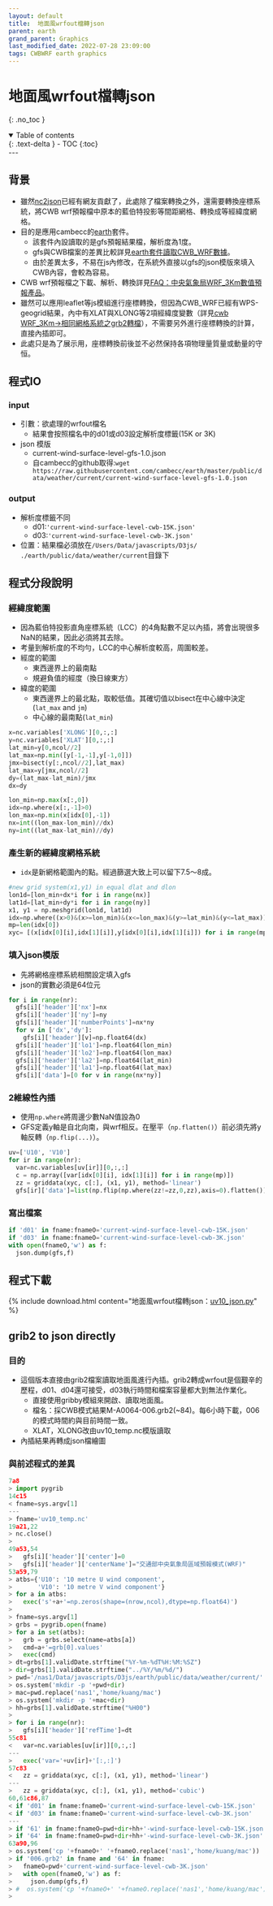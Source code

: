 ```yaml
---
layout: default
title:  地面風wrfout檔轉json
parent: earth
grand_parent: Graphics
last_modified_date: 2022-07-28 23:09:00
tags: CWBWRF earth graphics
---
```


# 地面風wrfout檔轉json
{: .no_toc }

<details open markdown="block">
  <summary>
    Table of contents
  </summary>
  {: .text-delta }
- TOC
{:toc}
</details>
---

## 背景
- 雖然[nc2json][nc2json]已經有網友貢獻了，此處除了檔案轉換之外，還需要轉換座標系統，將CWB wrf預報檔中原本的藍伯特投影等間距網格、轉換成等經緯度網格。
- 目的是應用cambecc的[earth][ens]套件。
  - 該套件內設讀取的是gfs預報結果檔，解析度為1度。
  - gfs與CWB檔案的差異比較詳見[earth套件讀取CWB_WRF數據][diff_tab]。
  - 由於差異太多，不易在js內修改，在系統外直接以gfs的json模版來填入CWB內容，會較為容易。
- CWB wrf預報檔之下載、解析、轉換詳見[FAQ：中央氣象局WRF_3Km數值預報產品][wrf_3km]。
- 雖然可以應用leaflet等js模組進行座標轉換，但因為CWB_WRF已經有WPS-geogrid結果，內中有XLAT與XLONG等2項經緯度變數（詳見[cwb WRF_3Km->相同網格系統之grb2轉檔][fil_grb_nc]），不需要另外進行座標轉換的計算，直接內插即可。
- 此處只是為了展示用，座標轉換前後並不必然保持各項物理量質量或動量的守恒。

## 程式IO
### input
- 引數：欲處理的wrfout檔名
  - 結果會按照檔名中的d01或d03設定解析度標籤(15K or 3K)
- json 模版
  - current-wind-surface-level-gfs-1.0.json
  - 自cambecc的github取得:`wget https://raw.githubusercontent.com/cambecc/earth/master/public/data/weather/current/current-wind-surface-level-gfs-1.0.json`

### output
- 解析度標籤不同
  - d01:`'current-wind-surface-level-cwb-15K.json'`
  - d03:`'current-wind-surface-level-cwb-3K.json'`
- 位置：結果檔必須放在`/Users/Data/javascripts/D3js/` `./earth/public/data/weather/current`目錄下

## 程式分段說明
### 經緯度範圍
- 因為藍伯特投影直角座標系統（LCC）的4角點數不足以內插，將會出現很多NaN的結果，因此必須將其去除。
- 考量到解析度的不均勻，LCC的中心解析度較高，周圍較差。
- 經度的範圍
  - 東西邊界上的最南點
  - 規避負值的經度（換日線東方）
- 緯度的範圍
  - 東西邊界上的最北點，取較低值。其確切值以bisect在中心線中決定(`lat_max` and `jm`)
  - 中心線的最南點(`lat_min`)

```python
x=nc.variables['XLONG'][0,:,:]
y=nc.variables['XLAT'][0,:,:]
lat_min=y[0,ncol//2]
lat_max=np.min([y[-1,-1],y[-1,0]])
jmx=bisect(y[:,ncol//2],lat_max)
lat_max=y[jmx,ncol//2]
dy=(lat_max-lat_min)/jmx
dx=dy

lon_min=np.max(x[:,0])
idx=np.where(x[:,-1]>0)
lon_max=np.min(x[idx[0],-1])
nx=int((lon_max-lon_min)//dx)
ny=int((lat_max-lat_min)//dy)
```

### 產生新的經緯度網格系統
- `idx`是新網格範圍內的點。經過篩選大致上可以留下7.5～8成。

```python
#new grid system(x1,y1) in equal dlat and dlon
lon1d=[lon_min+dx*i for i in range(nx)]
lat1d=[lat_min+dy*i for i in range(ny)]
x1, y1 = np.meshgrid(lon1d, lat1d)
idx=np.where((x>0)&(x>=lon_min)&(x<=lon_max)&(y>=lat_min)&(y<=lat_max))
mp=len(idx[0])
xyc= [(x[idx[0][i],idx[1][i]],y[idx[0][i],idx[1][i]]) for i in range(mp)]
```

### 填入json模版
- 先將網格座標系統相關設定填入gfs
- json的實數必須是64位元

```python
for i in range(nr):
  gfs[i]['header']['nx']=nx
  gfs[i]['header']['ny']=ny
  gfs[i]['header']['numberPoints']=nx*ny
  for v in ['dx','dy']:
    gfs[i]['header'][v]=np.float64(dx)
  gfs[i]['header']['lo1']=np.float64(lon_min)
  gfs[i]['header']['lo2']=np.float64(lon_max)
  gfs[i]['header']['la2']=np.float64(lat_min)
  gfs[i]['header']['la1']=np.float64(lat_max)
  gfs[i]['data']=[0 for v in range(nx*ny)]
```

### 2維線性內插
- 使用`np.where`將周邊少數NaN值設為0
- GFS定義y軸是自北向南，與wrf相反。在壓平（`np.flatten()`）前必須先將y軸反轉（`np.flip(...)`）。

```python
uv=['U10', 'V10']
for ir in range(nr):
  var=nc.variables[uv[ir]][0,:,:]
  c = np.array([var[idx[0][i], idx[1][i]] for i in range(mp)])
  zz = griddata(xyc, c[:], (x1, y1), method='linear')
  gfs[ir]['data']=list(np.flip(np.where(zz!=zz,0,zz),axis=0).flatten())
```

### 寫出檔案

```python
if 'd01' in fname:fnameO='current-wind-surface-level-cwb-15K.json'
if 'd03' in fname:fnameO='current-wind-surface-level-cwb-3K.json'
with open(fnameO,'w') as f:
  json.dump(gfs,f)
```

## 程式下載

{% include download.html content="地面風wrfout檔轉json：[uv10_json.py](https://github.com/sinotec2/Focus-on-Air-Quality/blob/main/wind_models/cwbWRF_3Km/uv10_json.py)" %}

## grib2 to json directly
### 目的
- 這個版本直接由grib2檔案讀取地面風進行內插。grib2轉成wrfout是個艱辛的歷程，d01、d04還可接受，d03執行時間和檔案容量都大到無法作業化。  
  - 直接使用gribby模組來開啟、讀取地面風。
  - 檔名：採CWB模式結果M-A0064-006.grb2(~84)。每6小時下載，006的模式時間約與目前時間一致。
  - XLAT，XLONG改由uv10_temp.nc模版讀取
- 內插結果再轉成json檔繪圖

### 與前述程式的差異

```python
7a8
> import pygrib
14c15
< fname=sys.argv[1]
---
> fname='uv10_temp.nc'
19a21,22
> nc.close()
>
49a53,54
>   gfs[i]['header']['center']=0
>   gfs[i]['header']['centerName']="交通部中央氣象局區域預報模式(WRF)"
53a59,79
> atbs={'U10': '10 metre U wind component',
>       'V10': '10 metre V wind component'}
> for a in atbs:
>   exec('s'+a+'=np.zeros(shape=(nrow,ncol),dtype=np.float64)')
>
> fname=sys.argv[1]
> grbs = pygrib.open(fname)
> for a in set(atbs):
>   grb = grbs.select(name=atbs[a])
>   cmd=a+'=grb[0].values'
>   exec(cmd)
> dt=grbs[1].validDate.strftime("%Y-%m-%dT%H:%M:%SZ")
> dir=grbs[1].validDate.strftime("../%Y/%m/%d/")
> pwd='/nas1/Data/javascripts/D3js/earth/public/data/weather/current/'
> os.system('mkdir -p '+pwd+dir)
> mac=pwd.replace('nas1','home/kuang/mac')
> os.system('mkdir -p '+mac+dir)
> hh=grbs[1].validDate.strftime("%H00")
>
> for i in range(nr):
>   gfs[i]['header']['refTime']=dt
55c81
<   var=nc.variables[uv[ir]][0,:,:]
---
>   exec('var='+uv[ir]+'[:,:]')
57c83
<   zz = griddata(xyc, c[:], (x1, y1), method='linear')
---
>   zz = griddata(xyc, c[:], (x1, y1), method='cubic')
60,61c86,87
< if 'd01' in fname:fnameO='current-wind-surface-level-cwb-15K.json'
< if 'd03' in fname:fnameO='current-wind-surface-level-cwb-3K.json'
---
> if '61' in fname:fnameO=pwd+dir+hh+'-wind-surface-level-cwb-15K.json'
> if '64' in fname:fnameO=pwd+dir+hh+'-wind-surface-level-cwb-3K.json'
63a90,96
> os.system('cp '+fnameO+' '+fnameO.replace('nas1','home/kuang/mac'))
> if '006.grb2' in fname and '64' in fname:
>   fnameO=pwd+'current-wind-surface-level-cwb-3K.json'
>   with open(fnameO,'w') as f:
>     json.dump(gfs,f)
> #  os.system('cp '+fnameO+' '+fnameO.replace('nas1','home/kuang/mac'))
>
```



[nc2json]: <https://github.com/pwcazenave/netcdf2json/blob/master/netcdf2json.py> "pwcazenave(2017), Convert netCDF output to JSON for use in earth, netcdf2json"
[diff_tab]: <https://sinotec2.github.io/FAQ/2022/07/26/CWBwrf_3Km2NWC.html> "earth套件讀取CWB_WRF數據-> diff of first paramter in gfs and cwbwrf_15Km files"
[ens]: <https://earth.nullschool.net/> "earth, a visualization of global weather conditions, forecast by supercomputers, updated every three hours"
[wrf_3km]: <https://sinotec2.github.io/Focus-on-Air-Quality/wind_models/cwbWRF_3Km/> "中央氣象局WRF_3Km數值預報產品"
[fil_grb_nc]: <https://sinotec2.github.io/Focus-on-Air-Quality/wind_models/cwbWRF_3Km/4.fil_grb_nc/> "cwb WRF_3Km->相同網格系統之grb2轉檔"
